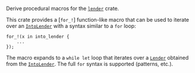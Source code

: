 Derive procedural macros for the [`lender`](https://crates.io/crates/Lender) crate.

This crate provides a [`for_!`] function-like macro that can be used to iterate over
an [`IntoLender`](https://docs.rs/lender/latest/lender/trait.IntoLender.html) with a
syntax similar to a `for` loop:
```[ignore]
for_!(x in into_lender {
    ...
});
```
The macro expands to a `while let` loop that iterates over a
[`Lender`](https://docs.rs/lender/latest/lender/trait.Lender.html) obtained from the
[`IntoLender`](https://docs.rs/lender/latest/lender/trait.IntoLender.html).
The full `for` syntax is supported (patterns, etc.).

